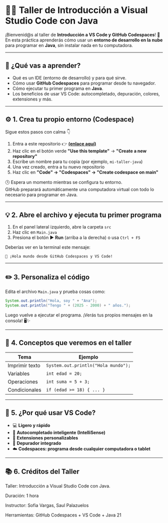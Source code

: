 # 🧑‍💻 Taller de Introducción a Visual Studio Code con Java

¡Bienvenid@s al taller de **Introducción a VS Code y GitHub Codespaces**! 🎉  
En esta práctica aprenderás cómo usar un **entorno de desarrollo en la nube** para programar en **Java**, sin instalar nada en tu computadora.

---

## 🚀 ¿Qué vas a aprender?

- Qué es un IDE (entorno de desarrollo) y para qué sirve.  
- Cómo usar **GitHub Codespaces** para programar desde tu navegador.  
- Cómo ejecutar tu primer programa en **Java**.  
- Los beneficios de usar VS Code: autocompletado, depuración, colores, extensiones y más.

---

## ⚙️ 1. Crea tu propio entorno (Codespace)

Sigue estos pasos con calma 👇

1. Entra a este repositorio 👉 [**(enlace aquí)**](https://github.com/sofiavargaskz/TallerJava)  
2. Haz clic en el botón verde **"Use this template"** → **"Create a new repository"**  
3. Escribe un nombre para tu copia (por ejemplo, `mi-taller-java`)  
4. Una vez creado, entra a tu nuevo repositorio  
5. Haz clic en **"Code" → "Codespaces" → "Create codespace on main"**

🕒 Espera un momento mientras se configura tu entorno.  
GitHub preparará automáticamente una computadora virtual con todo lo necesario para programar en Java.

---

## 💡 2. Abre el archivo y ejecuta tu primer programa

1. En el panel lateral izquierdo, abre la carpeta `src`  
2. Haz clic en `Main.java`  
3. Presiona el botón ▶️ **Run** (arriba a la derecha) o usa `Ctrl + F5`

Deberías ver en la terminal este mensaje:

`👋 ¡Hola mundo desde GitHub Codespaces y VS Code!`


---

## ✏️ 3. Personaliza el código

Edita el archivo `Main.java` y prueba cosas como:

```java
System.out.println("Hola, soy " + "Ana");
System.out.println("Tengo " + (2025 - 2000) + " años.");
```
Luego vuelve a ejecutar el programa.
¡Verás tus propios mensajes en la consola! 🖥️✨

---

## 🎯 4. Conceptos que veremos en el taller

| Tema | Ejemplo |
|------|----------|
| Imprimir texto | `System.out.println("Hola mundo");` |
| Variables | `int edad = 20;` |
| Operaciones | `int suma = 5 + 3;` |
| Condicionales | `if (edad >= 18) { ... }` |

---

## 🌈 5. ¿Por qué usar VS Code?

- 💻 **Ligero y rápido**  
- 🔮 **Autocompletado inteligente (IntelliSense)**  
- 🧩 **Extensiones personalizables**  
- 🐞 **Depurador integrado**  
- ☁️ **Codespaces: programa desde cualquier computadora o tablet**

---

## 📚 6. Créditos del Taller

Taller: Introducción a Visual Studio Code con Java. 

Duración: 1 hora 

Instructor: Sofia Vargas, Saul Palazuelos 

Herramientas: GitHub Codespaces + VS Code + Java 21


